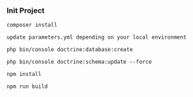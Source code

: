 ### Init Project

`composer install`

`update parameters.yml depending on your local environment`

`php bin/console doctrine:database:create`

`php bin/console doctrine:schema:update --force`

`npm install`

`npm run build`
